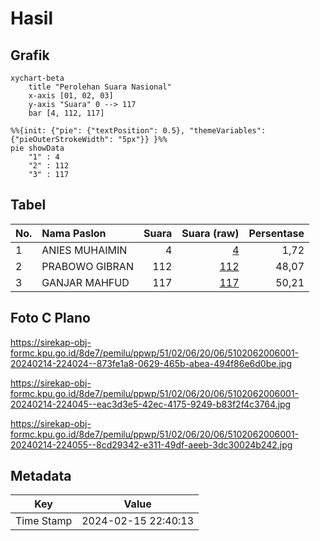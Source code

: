 # Hasil

## Grafik

```mermaid
xychart-beta
    title "Perolehan Suara Nasional"
    x-axis [01, 02, 03]
    y-axis "Suara" 0 --> 117
    bar [4, 112, 117]
```

```mermaid
%%{init: {"pie": {"textPosition": 0.5}, "themeVariables": {"pieOuterStrokeWidth": "5px"}} }%%
pie showData
    "1" : 4
    "2" : 112
    "3" : 117
```

## Tabel

| No. | Nama Paslon    | Suara | Suara (raw) | Persentase |
|:--- |:-------------- | -----:| -----------:| ----------:|
| 1   | ANIES MUHAIMIN | 4     | [4][p-1]    | 1,72       |
| 2   | PRABOWO GIBRAN | 112   | [112][p-2]  | 48,07      |
| 3   | GANJAR MAHFUD  | 117   | [117][p-3]  | 50,21      |


[p-1]: https://github.com/gigit-pemilu/pemilu-2024/blob/main/pilpres/hitung-suara/sub/51-bali/sub/02-tabanan/sub/06-kediri/sub/2006-cepaka/sub/001-tps/sub/paslon-1.txt
[p-2]: https://github.com/gigit-pemilu/pemilu-2024/blob/main/pilpres/hitung-suara/sub/51-bali/sub/02-tabanan/sub/06-kediri/sub/2006-cepaka/sub/001-tps/sub/paslon-2.txt
[p-3]: https://github.com/gigit-pemilu/pemilu-2024/blob/main/pilpres/hitung-suara/sub/51-bali/sub/02-tabanan/sub/06-kediri/sub/2006-cepaka/sub/001-tps/sub/paslon-3.txt

## Foto C Plano

https://sirekap-obj-formc.kpu.go.id/8de7/pemilu/ppwp/51/02/06/20/06/5102062006001-20240214-224024--873fe1a8-0629-465b-abea-494f86e6d0be.jpg

https://sirekap-obj-formc.kpu.go.id/8de7/pemilu/ppwp/51/02/06/20/06/5102062006001-20240214-224045--eac3d3e5-42ec-4175-9249-b83f2f4c3764.jpg

https://sirekap-obj-formc.kpu.go.id/8de7/pemilu/ppwp/51/02/06/20/06/5102062006001-20240214-224055--8cd29342-e311-49df-aeeb-3dc30024b242.jpg


## Metadata

| Key        | Value               |
| ---------- | ------------------- |
| Time Stamp | 2024-02-15 22:40:13 |



